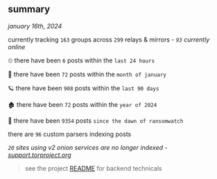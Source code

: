 
## summary
_january 16th, 2024_

currently tracking `163` groups across `299` relays & mirrors - _`93` currently online_

⏲ there have been `6` posts within the `last 24 hours`

🦈 there have been `72` posts within the `month of january`

🪐 there have been `908` posts within the `last 90 days`

🏚 there have been `72` posts within the `year of 2024`

🦕 there have been `9354` posts `since the dawn of ransomwatch`

there are `96` custom parsers indexing posts

_`20` sites using v2 onion services are no longer indexed - [support.torproject.org](https://support.torproject.org/onionservices/v2-deprecation/)_

> see the project [README](https://github.com/joshhighet/ransomwatch#ransomwatch--) for backend technicals
